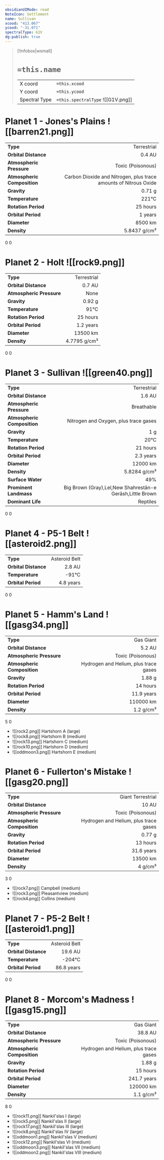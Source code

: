 ```yaml
---
obsidianUIMode: read
NoteIcon: Settlement
name: Sullivan
xcood: "413.067"
ycood: "-31.071"
spectralType: G1V
dg-publish: true
---
```

> [!infobox|wsmall]
> # `=this.name`
> | | |
> | - | - |
> | X coord | `=this.xcood` |
> | Y coord| `=this.ycood` |
> | Spectral Type | `=this.spectralType` ![[G1V.png]] |

# Planet 1 - Jones's Plains ![[barren21.png]]
|                             |                           |
| --------------------------- | -------------------------:|
| **Type**                    |             Terrestrial |
| **Orbital Distance**        |   0.4 AU |
| **Atmospheric Pressure**    |       Toxic (Poisonous) |
| **Atmospheric Composition** |      Carbon Dioxide and Nitrogen, plus trace amounts of Nitrous Oxide |
| **Gravity**                 |        0.71 g |
| **Temperature**             |    221°C |
| **Rotation Period**         |  25 hours |
| **Orbital Period** | 1 years |
| **Diameter**                |      8500 km | 
| **Density**                 |    5.8437 g/cm³ |



0
0



# Planet 2 - Holt ![[rock9.png]]
|                             |                           |
| --------------------------- | -------------------------:|
| **Type**                    |             Terrestrial |
| **Orbital Distance**        |   0.7 AU |
| **Atmospheric Pressure**    |       None |
| **Gravity**                 |        0.92 g |
| **Temperature**             |    91°C |
| **Rotation Period**         |  25 hours |
| **Orbital Period** | 1.2 years |
| **Diameter**                |      13500 km | 
| **Density**                 |    4.7795 g/cm³ |



0
0



# Planet 3 - Sullivan ![[green40.png]]
|                             |                           |
| --------------------------- | -------------------------:|
| **Type**                    |             Terrestrial |
| **Orbital Distance**        |   1.6 AU |
| **Atmospheric Pressure**    |       Breathable |
| **Atmospheric Composition** |      Nitrogen and Oxygen, plus trace gases |
| **Gravity**                 |        1 g |
| **Temperature**             |    20°C |
| **Rotation Period**         |  21 hours |
| **Orbital Period** | 2.3 years |
| **Diameter**                |      12000 km | 
| **Density**                 |    5.8284 g/cm³ |
| **Surface Water**           |           49% | 
| **Prominent Landmass**      |         Big Brown (Gray),Lel,New Shahrestān-e Gerāsh,Little Brown | 
| **Dominant Life**           |         Reptiles |



0
0



# Planet 4 - P5-1 Belt ![[asteroid2.png]]
|                             |                           |
| --------------------------- | -------------------------:|
| **Type**                    |             Asteroid Belt |
| **Orbital Distance**        |   2.8 AU |
| **Temperature**             |    -91°C |
| **Orbital Period** | 4.8 years |



0
0



# Planet 5 - Hamm's Land ![[gasg34.png]]
|                             |                           |
| --------------------------- | -------------------------:|
| **Type**                    |             Gas Giant |
| **Orbital Distance**        |   5.2 AU |
| **Atmospheric Pressure**    |       Toxic (Poisonous) |
| **Atmospheric Composition** |      Hydrogen and Helium, plus trace gases |
| **Gravity**                 |        1.88 g |
| **Rotation Period**         |  14 hours |
| **Orbital Period** | 11.9 years |
| **Diameter**                |      110000 km | 
| **Density**                 |    1.2 g/cm³ |



5
0

- ![[rock2.png]] Hartshorn A (large)
- ![[rock8.png]] Hartshorn B (medium)
- ![[rock13.png]] Hartshorn C (medium)
- ![[rock10.png]] Hartshorn D (medium)
- ![[oddmoon3.png]] Hartshorn E (medium)


# Planet 6 - Fullerton's Mistake ![[gasg20.png]]
|                             |                           |
| --------------------------- | -------------------------:|
| **Type**                    |             Giant Terrestrial |
| **Orbital Distance**        |   10 AU |
| **Atmospheric Pressure**    |       Toxic (Poisonous) |
| **Atmospheric Composition** |      Hydrogen and Helium, plus trace gases |
| **Gravity**                 |        0.77 g |
| **Rotation Period**         |  13 hours |
| **Orbital Period** | 31.6 years |
| **Diameter**                |      13500 km | 
| **Density**                 |    4 g/cm³ |



3
0

- ![[rock7.png]] Campbell (medium)
- ![[rock3.png]] Pleasantview (medium)
- ![[rock4.png]] Collins (medium)


# Planet 7 - P5-2 Belt ![[asteroid1.png]]
|                             |                           |
| --------------------------- | -------------------------:|
| **Type**                    |             Asteroid Belt |
| **Orbital Distance**        |   19.6 AU |
| **Temperature**             |    -204°C |
| **Orbital Period** | 86.8 years |



0
0



# Planet 8 - Morcom's Madness ![[gasg15.png]]
|                             |                           |
| --------------------------- | -------------------------:|
| **Type**                    |             Gas Giant |
| **Orbital Distance**        |   38.8 AU |
| **Atmospheric Pressure**    |       Toxic (Poisonous) |
| **Atmospheric Composition** |      Hydrogen and Helium, plus trace gases |
| **Gravity**                 |        1.88 g |
| **Rotation Period**         |  15 hours |
| **Orbital Period** | 241.7 years |
| **Diameter**                |      120000 km | 
| **Density**                 |    1.1 g/cm³ |



8
0

- ![[rock11.png]] Nankil'slas I (large)
- ![[rock5.png]] Nankil'slas II (large)
- ![[rock17.png]] Nankil'slas III (large)
- ![[rock8.png]] Nankil'slas IV (large)
- ![[oddmoon1.png]] Nankil'slas V (medium)
- ![[rock12.png]] Nankil'slas VI (medium)
- ![[oddmoon3.png]] Nankil'slas VII (medium)
- ![[oddmoon2.png]] Nankil'slas VIII (medium)


